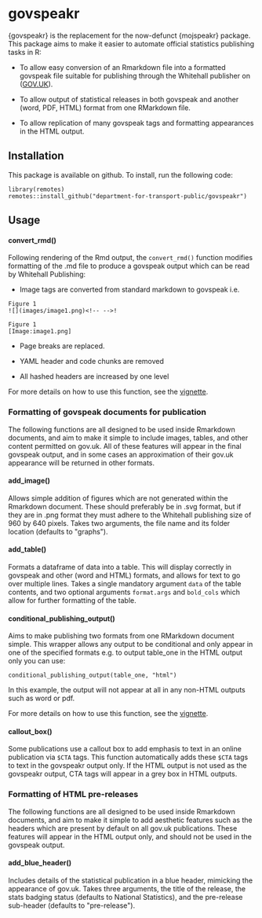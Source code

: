# govspeakr

{govspeakr} is the replacement for the now-defunct {mojspeakr} package. This package aims to make it easier to automate official statistics publishing tasks in R:

* To allow easy conversion of an Rmarkdown file into a formatted govspeak file suitable for publishing through the Whitehall publisher on ([GOV.UK](https://www.gov.uk)). 

* To allow output of statistical releases in both govspeak and another (word, PDF, HTML) format from one RMarkdown file. 

* To allow replication of many govspeak tags and formatting appearances in the HTML output.


## Installation
This package is available on github. To install, run the following code:

```
library(remotes)
remotes::install_github("department-for-transport-public/govspeakr")
```


## Usage

#### convert_rmd()

Following rendering of the Rmd output, the `convert_rmd()` function modifies formatting of the .md file to produce a govspeak output which can be read by Whitehall Publishing:

* Image tags are converted from standard markdown to govspeak i.e.
```
Figure 1
![](images/image1.png)<!-- -->!

Figure 1
[Image:image1.png]
```

* Page breaks are replaced.

* YAML header and code chunks are removed

* All hashed headers are increased by one level 

For more details on how to use this function, see the [vignette](https://department-for-transport-public.github.io/govspeakr/articles/callout_box.html).

### Formatting of govspeak documents for publication

The following functions are all designed to be used inside Rmarkdown documents, and aim to make it simple to include images, tables, and other content permitted on gov.uk. All of these features will appear in the final govspeak output, and in some cases an approximation of their gov.uk appearance will be returned in other formats.

#### add_image() 
Allows simple addition of figures which are not generated within the Rmarkdown document. These should preferably be in .svg format, but if they are in .png format they must adhere to the Whitehall publishing size of 960 by 640 pixels. Takes two arguments, the file name and its folder location (defaults to "graphs").

#### add_table() 
Formats a dataframe of data into a table. This will display correctly in govspeak and other (word and HTML) formats, and allows for text to go over multiple lines. Takes a single mandatory argument `data` of the table contents, and two optional arguments `format.args` and `bold_cols` which allow for further formatting of the table.

#### conditional_publishing_output()
Aims to make publishing two formats from one RMarkdown document simple. This wrapper allows any output to be conditional and only appear in one of the specified formats e.g. to output table_one in the HTML output only you can use:

```
conditional_publishing_output(table_one, "html")
```
In this example, the output will not appear at all in any non-HTML outputs such as word or pdf.

For more details on how to use this function, see the [vignette](https://department-for-transport-public.github.io/govspeakr/articles/conditional_output.html).

#### callout_box() 
Some publications use a callout box to add emphasis to text in an online publication via `$CTA` tags. This function automatically adds these `$CTA` tags to text in the govspeakr output only. If the HTML output is not used as the govspeakr output, CTA tags will appear in a grey box in HTML outputs.


### Formatting of HTML pre-releases

The following functions are all designed to be used inside Rmarkdown documents, and aim to make it simple to add aesthetic features such as the headers which are present by default on all gov.uk publications. These features will appear in the HTML output only, and should not be used in the govspeak output.

#### add_blue_header()
Includes details of the statistical publication in a blue header, mimicking the appearance of gov.uk. Takes three arguments, the title of the release, the stats badging status (defaults to National Statistics), and the pre-release sub-header (defaults to "pre-release").

